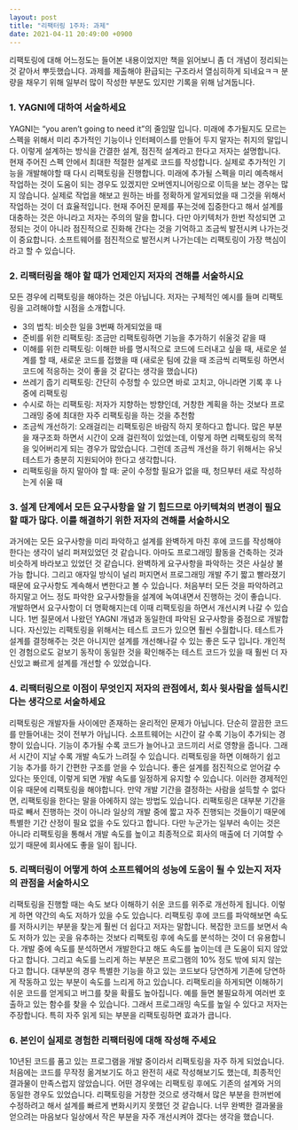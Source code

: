 ```yaml
---
layout: post
title: "리팩터링 1주차: 과제"
date: 2021-04-11 20:49:00 +0900
---
```


리팩토링에 대해 어느정도는 들어본 내용이었지만 책을 읽어보니 좀 더 개념이 정리되는 것 같아서 뿌듯했습니다. 과제를 제출해야 환급되는 구조라서 열심히하게 되네요ㅋㅋ 분량을 채우기 위해 일부러 많이 작성한 부분도 있지만 기록을 위해 남겨둡니다.

### 1. YAGNI에 대하여 서술하세요

YAGNI는 “you aren’t going to need it”의 줄임말 입니다. 미래에 추가될지도 모르는 스펙을 위해서 미리 추가적인 기능이나 인터페이스를 만들어 두지 말자는 취지의 말입니다. 이렇게 설계하는 방식을 간결한 설계, 점진적 설계라고 한다고 저자는 설명합니다. 현재 주어진 스펙 안에서 최대한 적절한 설계로 코드를 작성합니다. 실제로 추가적인 기능을 개발해야할 때 다시 리팩토링을 진행합니다. 미래에 추가될 스펙을 미리 예측해서 작업하는 것이 도움이 되는 경우도 있겠지만 오버엔지니어링으로 이득을 보는 경우는 많지 않습니다. 실제로 작업을 해보고 원하는 바를 정확하게 알게되었을 때 그것을 위해서 작업하는 것이 더 효율적입니다.
현재 주어진 문제를 푸는것에 집중한다고 해서 설계를 대충하는 것은 아니라고 저자는 주의의 말을 합니다. 다만 아키텍처가 한번 작성되면 고정되는 것이 아니라 점진적으로 진화해 간다는 것을 기억하고 조금씩 발전시켜 나가는것이 중요합니다. 소프트웨어를 점진적으로 발전시켜 나가는데는 리팩토링이 가장 핵심이라고 할 수 있습니다.

### 2. 리팩터링을 해야 할 때가 언제인지 저자의 견해를 서술하시요

모든 경우에 리팩토링을 해야하는 것은 아닙니다. 저자는 구체적인 예시를 들며 리팩토링을 고려해야할 시점을 소개합니다.

- 3의 법칙: 비슷한 일을 3번째 하게되었을 때
- 준비를 위한 리팩토링: 조금만 리팩토링하면 기능을 추가하기 쉬울것 같을 때
- 이해를 위한 리팩토링: 이해한 바를 명시적으로 코드에 드러내고 싶을 때, 새로운 설계를 할 때, 새로운 코드를 접했을 때
(새로운 팀에 갔을 때 조금씩 리팩토링 하면서 코드에 적응하는 것이 좋을 것 같다는 생각을 했습니다)
- 쓰레기 줍기 리팩토링: 간단히 수정할 수 있으면 바로 고치고, 아니라면 기록 후 나중에 리팩토링
- 수시로 하는 리팩토링: 저자가 지향하는 방향인데, 거창한 계획을 하는 것보다 프로그래밍 중에 최대한 자주 리팩토링을 하는 것을 추천함
- 조금씩 개선하기: 오래걸리는 리팩토링은 바람직 하지 못하다고 합니다.
많은 부분을 재구조화 하면서 시간이 오래 걸린적이 있었는데, 이렇게 하면 리팩토링의 목적을 잊어버리게 되는 경우가 많았습니다.
그런데 조금씩 개선을 하기 위해서는 유닛 테스트가 충분히 지원되어야 한다고 생각합니다.
- 리팩토링을 하지 말아야 할 때: 굳이 수정할 필요가 없을 때, 청므부터 새로 작성하는게 쉬울 때

### 3. 설계 단계에서 모든 요구사항을 알 기 힘드므로 아키텍쳐의 변경이 필요할 때가 많다. 이를 해결하기 위한 저자의 견해를 서술하시오

과거에는 모든 요구사항을 미리 파악하고 설계를 완벽하게 마친 후에 코드를 작성해야 한다는 생각이 널리 퍼져있었던 것 같습니다. 아마도 프로그래밍 활동을 건축하는 것과 비슷하게 바라보고 있었던 것 같습니다. 완벽하게 요구사항을 파악하는 것은 사실상 불가능 합니다. 그리고 애자일 방식이 널리 퍼지면서 프로그래밍 개발 주기 짧고 빨라졌기 때문에 요구사항도 계속해서 변한다고 볼 수 있습니다. 처음부터 모든 것을 파악하려고 하지말고 어느 정도 파악한 요구사항들을 설계에 녹여내면서 진행하는 것이 좋습니다. 개발하면서 요구사항이 더 명확해지는데 이때 리팩토링을 하면서 개선시켜 나갈 수 있습니다. 1번 질문에서 나왔던 YAGNI 개념과 동일한데 파악된 요구사항을 중점으로 개발합니다. 자신있는 리팩토링을 위해서는 테스트 코드가 있으면 훨씬 수월합니다. 테스트가 설계를 결정해주는 것은 아니지만 설계를 개선해나갈 수 있는 좋은 도구 입니다. 개인적인 경험으로도 겉보기 동작이 동일한 것을 확인해주는 테스트 코드가 있을 때 훨씬 더 자신있고 빠르게 설계를 개선할 수 있었습니다.

### 4. 리팩터링으로 이점이 무엇인지 저자의 관점에서, 회사 윗사람을 설득시킨다는 생각으로 서술하세요

리팩토링은 개발자들 사이에만 존재하는 윤리적인 문제가 아닙니다. 단순히 깔끔한 코드를 만들어내는 것이 전부가 아닙니다. 소프트웨어는 시간이 갈 수록 기능이 추가되는 경향이 있습니다. 기능이 추가될 수록 코드가 늘어나고 코드끼리 서로 영향을 줍니다. 그래서 시간이 지날 수록 개발 속도가 느려질 수 있습니다. 리팩토링을 하면 이해하기 쉽고 기능 추가를 하기 간편한 구조를 얻을 수 있습니다. 좋은 설계를 점진적으로 얻어갈 수 있다는 뜻인데, 이렇게 되면 개발 속도를 일정하게 유지할 수 있습니다. 이러한 경제적인 이유 때문에 리팩토링을 해야합니다.
만약 개발 기간을 결정하는 사람을 설득할 수 없다면, 리팩토링을 한다는 말을 아에하지 않는 방법도 있습니다. 리팩토링은 대부분 기간을 따로 빼서 진행하는 것이 아니라 일상의 개발 중에 짧고 자주 진행되는 것들이기 때문에 특별한 기간 산정이 필요 없을 수도 있다고 합니다. 다만 누군가는 일부러 속이는 것은 아니라 리팩토링을 통해서 개발 속도를 높이고 최종적으로 회사의 매출에 더 기여할 수 있기 때문에 회사에도 좋을 일이 됩니다.

### 5. 리팩터링이 어떻게 하여 소프트웨어의 성능에 도움이 될 수 있는지 저자의 관점을 서술하시오

리팩토링을 진행할 때는 속도 보다 이해하기 쉬운 코드를 위주로 개선하게 됩니다. 이렇게 하면 약간의 속도 저하가 있을 수도 있습니다. 리팩토링 후에 코드를 파악해보면 속도를 저하시키는 부분을 찾는게 훨씬 더 쉽다고 저자는 말합니다. 복잡한 코드를 보면서 속도 저하가 있는 곳을 유추하는 것보다 리팩토링 후에 속도를 분석하는 것이 더 유용합니다.
개발 중에 속도를 분석하면서 개발한다고 해도 속도를 높이는데 큰 도움이 되지 않았다고 합니다. 그리고 속도를 느리게 하는 부분은 프로그램의 10% 정도 밖에 되지 않는다고 합니다. 대부분의 경우 특별한 기능을 하고 있는 코드보다 당연하게 기존에 당연하게 작동하고 있는 부분이 속도를 느리게 하고 있습니다.
리팩토리을 하게되면 이해하기 쉬운 코드를 얻게되고 버그를 찾을 확률도 높아집니다. 예를 들면 불필요하게 여러번 호출하고 있는 함수를 찾을 수 있습니다. 그래서 프로그래밍 속도를 높일 수 있다고 저자는 주장합니다. 특히 자주 읽게 되는 부분을 리팩토링하면 효과가 큽니다.

### 6. 본인이 실제로 경험한 리팩터링에 대해 작성해 주세요

10년된 코드를 품고 있는 프로그램을 개발 중이라서 리팩토링을 자주 하게 되었습니다. 처음에는 코드를 무작정 옮겨보기도 하고 완전히 새로 작성해보기도 했는데, 최종적인 결과물이 만족스럽지 않았습니다. 어떤 경우에는 리팩토링 후에도 기존의 설계와 거의 동일한 경우도 있었습니다. 리팩토링을 거창한 것으로 생각해서 많은 부분을 한꺼번에 수정하려고 해서 설계를 빠르게 변화시키지 못했던 것 같습니다. 너무 완벽한 결과물을 얻으려는 마음보다 일상에서 작은 부분을 자주 개선시켜야 겠다는 생각을 했습니다.
